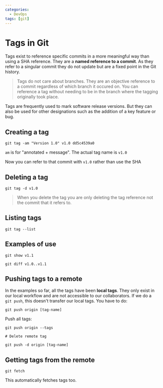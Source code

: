 ```yaml
---
categories:
  - DevOps
tags: [git]
---
```


# Tags in Git

Tags exist to reference specific commits in a more meaningful way than using a
SHA reference. They are a **named reference to a commit**. As they refer to a
singular commit they do not update but are a fixed point in the Git history.

> Tags do not care about branches. They are an objective reference to a commit
> regardless of which branch it occured on. You can reference a tag without
> needing to be in the branch where the tagging originally took place.

Tags are frequently used to mark software release versions. But they can also be
used for other designations such as the addition of a key feature or bug.

## Creating a tag

```
git tag -am "Version 1.0" v1.0 dd5c4539a0
```

`am` is for "annotated + message". The actual tag name is `v1.0`

Now you can refer to that commit with `v1.0` rather than use the SHA

## Deleting a tag

```
git tag -d v1.0
```

> When you delete the tag you are only deleting the tag reference not the commit
> that it refers to.

## Listing tags

```
git tag --list
```

## Examples of use

```
git show v1.1

git diff v1.0..v1.1
```

## Pushing tags to a remote

In the examples so far, all the tags have been **local tags**. They only exist
in our local workflow and are not accessible to our collaborators. If we do a
`git push`, this doesn't transfer our local tags. You have to do:

```
git push origin [tag-name]
```

Push all tags:

```
git push origin --tags

# Delete remote tag

git push -d origin [tag-name]
```

## Getting tags from the remote

```
git fetch
```

This automatically fetches tags too.
